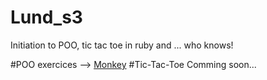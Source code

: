 # Lund_s3
Initiation to POO, tic tac toe in ruby and ... who knows!

#POO exercices 
--> <a href="https://github.com/LisaLouAEH/Lund_s3/blob/master/monkey/lib/monkey.rb">Monkey</a>
#Tic-Tac-Toe
Comming soon...
